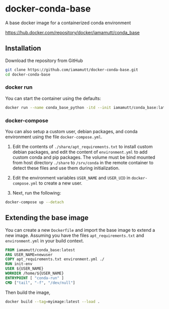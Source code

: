 # docker-conda-base

A base docker image for a containerized conda environment

https://hub.docker.com/repository/docker/iamamutt/conda_base

## Installation 

Download the repository from GitHub

```bash
git clone https://github.com/iamamutt/docker-conda-base.git
cd docker-conda-base
```

### docker run

You can start the container using the defaults:

```bash
docker run --name conda_base_python -itd --init iamamutt/conda_base:latest dev
```

### docker-compose 

You can also setup a custom user, debian packages, and conda environment using the file `docker-compose.yml`.

1. Edit the contents of `./share/apt_requirements.txt` to install custom debian packages, and edit the content of `environment.yml` to add custom conda and pip packages. The volume must be bind mounted from host directory `./share` to `/srv/conda` in the remote container to detect these files and use them during initialization. 

2. Edit the environment variables `USER_NAME` and `USER_UID` in `docker-compose.yml` to create a new user.

3. Next, run the following:

```bash
docker-compose up --detach
```

## Extending the base image

You can create a new `Dockerfile` and import the base image to extend a new image. Assuming you have the files `apt_requirements.txt` and `environment.yml` in your build context. 

```dockerfile
FROM iamamutt/conda_base:latest
ARG USER_NAME=newuser
COPY apt_requirements.txt environment.yml ./
RUN init-env
USER ${USER_NAME}
WORKDIR /home/${USER_NAME}
ENTRYPOINT [ "conda-run" ]
CMD ["tail", "-f", "/dev/null"]
```

Then build the image,

```bash
docker build --tag=myimage:latest --load .
```
